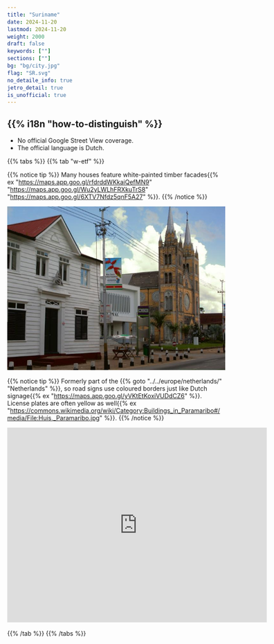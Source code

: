 ```yaml
---
title: "Suriname"
date: 2024-11-20
lastmod: 2024-11-20
weight: 2000
draft: false
keywords: [""]
sections: [""]
bg: "bg/city.jpg"
flag: "SR.svg"
no_detaile_info: true
jetro_detail: true
is_unofficial: true
---
```


<div class="main-desciption country-description">
    <h2 class="section-title">{{% i18n "how-to-distinguish" %}}</h2>
    <ul class="rule-list">
        <li class="no-evidence">No official Google Street View coverage.</li>
        <li>The official language is Dutch.</li>
    </ul>
</div>

{{% tabs %}}
{{% tab "w-etf" %}}

{{% notice tip %}}
Many houses feature white-painted timber facades{{% ex "https://maps.app.goo.gl/rfdrddWKkaiQefMN9" "https://maps.app.goo.gl/Wu2yLWLhFRXkuTrS8" "https://maps.app.goo.gl/6XTV7Nfdz5qnF5A27" %}}.
{{% /notice %}}
<div class="googlemap-if">
<img src="kathedralehenckarronstraat1.jpg">
</div>

{{% notice tip %}}
Formerly part of the {{% goto "../../europe/netherlands/" "Netherlands" %}}, so road signs use coloured borders just like Dutch signage{{% ex "https://maps.app.goo.gl/yVKtEtKoxiVUDdCZ6" %}}. License plates are often yellow as well{{% ex "https://commons.wikimedia.org/wiki/Category:Buildings_in_Paramaribo#/media/File:Huis,_Paramaribo.jpg" %}}.
{{% /notice %}}
<div class="googlemap-if">
<iframe src="https://www.google.com/maps/embed?pb=!4v1735956333849!6m8!1m7!1sCAoSLEFGMVFpcE9OUm53a2lVajlmQ3ZzMkpFS09KS1N3S3FiTGxGM3AtYk5mWG82!2m2!1d5.728942011500915!2d-55.12332797335178!3f77.75020705732503!4f-2.6925687585050895!5f0.5441121760819865" width="600" height="450" style="border:0;" allowfullscreen="" loading="lazy" referrerpolicy="no-referrer-when-downgrade"></iframe>
</div>

{{% /tab %}}
{{% /tabs %}}

